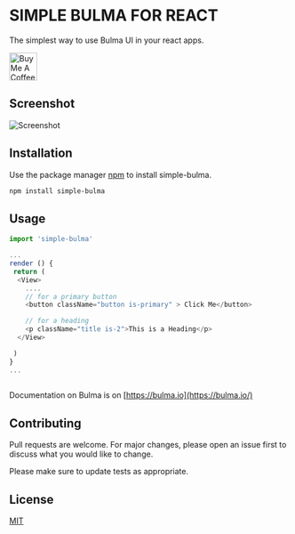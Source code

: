 
# SIMPLE BULMA FOR REACT
The simplest way to use Bulma UI in your react apps.

<a href="https://www.buymeacoffee.com/Cirlorm" target="_blank"><img src="https://cdn.buymeacoffee.com/buttons/default-red.png" alt="Buy Me A Coffee" height="50" ></a>

## Screenshot

![Screenshot](https://i.ibb.co/CvTdDDC/screenshot.gif "Screenshot")


## Installation

Use the package manager [npm](https://npmjs.com) to install simple-bulma.

```bash
npm install simple-bulma
```

## Usage

```javascript
import 'simple-bulma'

...
render () {
 return (
  <View>
    ....
    // for a primary button
    <button className="button is-primary" > Click Me</button>

    // for a heading
    <p className="title is-2">This is a Heading</p>
  </View>

 )
}
...
 
```

Documentation on Bulma is on [https://bulma.io](https://bulma.io/)

## 

## Contributing
Pull requests are welcome. For major changes, please open an issue first to discuss what you would like to change.

Please make sure to update tests as appropriate.

## License
[MIT](https://choosealicense.com/licenses/mit/)
